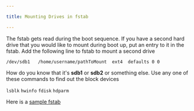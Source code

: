 ```yaml
---

title: Mounting Drives in fstab

---
```


The fstab gets read during the boot sequence. If you have a second hard drive that you would like to mount during boot up, put an entry to it in the fstab. Add the following line to fstab to mount a second drive

~~~
/dev/sdb1   /home/username/pathToMount  ext4  defaults 0 0
~~~

How do you know that it's **sdb1** or **sdb2** or something else. Use any one of these commands to find out the block devices

`lsblk`
`hwinfo`
`fdisk`
`hdparm`

Here is a [sample fstab](../resources/linux/fstab.sample.txt)

